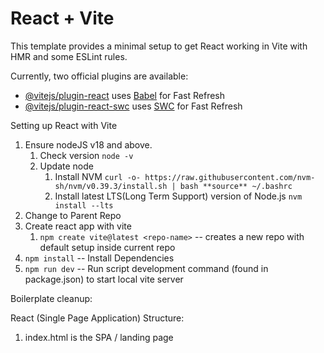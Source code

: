# React + Vite

This template provides a minimal setup to get React working in Vite with HMR and some ESLint rules.

Currently, two official plugins are available:

- [@vitejs/plugin-react](https://github.com/vitejs/vite-plugin-react/blob/main/packages/plugin-react/README.md) uses [Babel](https://babeljs.io/) for Fast Refresh
- [@vitejs/plugin-react-swc](https://github.com/vitejs/vite-plugin-react-swc) uses [SWC](https://swc.rs/) for Fast Refresh

Setting up React with Vite

1. Ensure nodeJS v18 and above.
   1. Check version `node -v`
   2. Update node
      1. Install NVM `curl -o- https://raw.githubusercontent.com/nvm-sh/nvm/v0.39.3/install.sh | bash **source** ~/.bashrc`
      2. Install latest LTS(Long Term Support) version of Node.js `nvm install --lts`
2. Change to Parent Repo
3. Create react app with vite
   1. `npm create vite@latest <repo-name>` -- creates a new repo with default setup inside current repo
4. `npm install` -- Install Dependencies
5. `npm run dev` -- Run script development command (found in package.json) to start local vite server

Boilerplate cleanup:

React (Single Page Application) Structure:

1. index.html is the SPA / landing page
